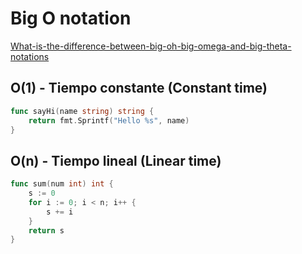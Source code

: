 # Big O notation

[What-is-the-difference-between-big-oh-big-omega-and-big-theta-notations](https://www.quora.com/What-is-the-difference-between-big-oh-big-omega-and-big-theta-notations)

## O(1) - Tiempo constante (Constant time)

```go
func sayHi(name string) string {
	return fmt.Sprintf("Hello %s", name)
}
```

## O(n) - Tiempo lineal (Linear time)

```go
func sum(num int) int {
	s := 0
	for i := 0; i < n; i++ {
		s += i
	}
	return s
}
```
